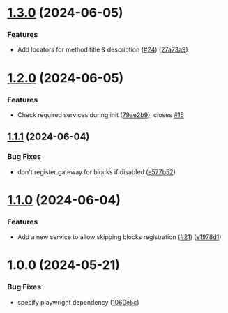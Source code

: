 # [1.3.0](https://github.com/inpsyde/payment-gateway/compare/1.2.0...1.3.0) (2024-06-05)


### Features

* Add locators for method title & description ([#24](https://github.com/inpsyde/payment-gateway/issues/24)) ([27a73a9](https://github.com/inpsyde/payment-gateway/commit/27a73a90965af918da92185526315a97ab8b8c48))

# [1.2.0](https://github.com/inpsyde/payment-gateway/compare/1.1.1...1.2.0) (2024-06-05)


### Features

* Check required services during init  ([79ae2b9](https://github.com/inpsyde/payment-gateway/commit/79ae2b9bb178376419c91b418bdfa2b593b99346)), closes [#15](https://github.com/inpsyde/payment-gateway/issues/15)

## [1.1.1](https://github.com/inpsyde/payment-gateway/compare/1.1.0...1.1.1) (2024-06-04)


### Bug Fixes

* don't register gateway for blocks if disabled ([e577b52](https://github.com/inpsyde/payment-gateway/commit/e577b522ef0452104a2e54c499f39e9953876a38))

# [1.1.0](https://github.com/inpsyde/payment-gateway/compare/1.0.1...1.1.0) (2024-06-04)


### Features

* Add a new service to allow skipping blocks registration ([#21](https://github.com/inpsyde/payment-gateway/issues/21)) ([e1978d1](https://github.com/inpsyde/payment-gateway/commit/e1978d19654a2c685265a9d32fa12ff49c7b6249))

# 1.0.0 (2024-05-21)


### Bug Fixes

* specify playwright dependency ([1060e5c](https://github.com/inpsyde/payment-gateway/commit/1060e5cafece37c465e6e78077d2c7378f723b46))
